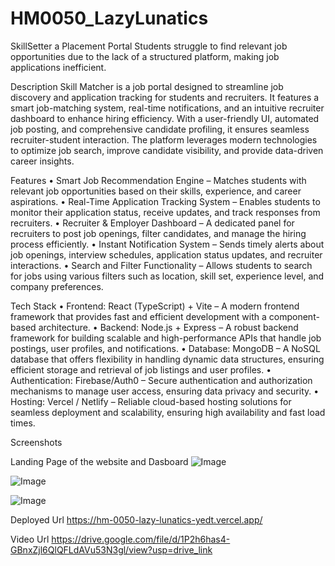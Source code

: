 # HM0050_LazyLunatics

 SkillSetter a Placement Portal
Students struggle to find relevant job opportunities due to the lack of a structured platform, making job applications inefficient.

Description
Skill Matcher is a job portal designed to streamline job discovery and application tracking for students and recruiters. It features a smart job-matching system, real-time notifications, and an intuitive recruiter dashboard to enhance hiring efficiency. With a user-friendly UI, automated job posting, and comprehensive candidate profiling, it ensures seamless recruiter-student interaction. The platform leverages modern technologies to optimize job search, improve candidate visibility, and provide data-driven career insights.

Features
•	Smart Job Recommendation Engine – Matches students with relevant job opportunities based on their skills, experience, and career aspirations.
•	Real-Time Application Tracking System – Enables students to monitor their application status, receive updates, and track responses from recruiters.
•	Recruiter & Employer Dashboard – A dedicated panel for recruiters to post job openings, filter candidates, and manage the hiring process efficiently.
•	Instant Notification System – Sends timely alerts about job openings, interview schedules, application status updates, and recruiter interactions.
•	Search and Filter Functionality – Allows students to search for jobs using various filters such as location, skill set, experience level, and company preferences.

Tech Stack
•	Frontend: React (TypeScript) + Vite – A modern frontend framework that provides fast and efficient development with a component-based architecture.
•	Backend: Node.js + Express – A robust backend framework for building scalable and high-performance APIs that handle job postings, user profiles, and notifications.
•	Database: MongoDB – A NoSQL database that offers flexibility in handling dynamic data structures, ensuring efficient storage and retrieval of job listings and user profiles.
•	Authentication: Firebase/Auth0 – Secure authentication and authorization mechanisms to manage user access, ensuring data privacy and security.
•	Hosting: Vercel / Netlify – Reliable cloud-based hosting solutions for seamless deployment and scalability, ensuring high availability and fast load times.

Screenshots

Landing Page of the website and Dasboard
![Image](https://github.com/user-attachments/assets/efd39252-f2f9-4e5f-8c46-0bd8f8356b5d)

![Image](https://github.com/user-attachments/assets/ac6e2520-7490-4fae-aa1e-743ac88e7acc)

![Image](https://github.com/user-attachments/assets/b5801ec6-88a4-4dc3-8604-b0a01bc908de)

Deployed Url
https://hm-0050-lazy-lunatics-yedt.vercel.app/

Video Url
https://drive.google.com/file/d/1P2h6has4-GBnxZjl6QlQFLdAVu53N3gl/view?usp=drive_link

